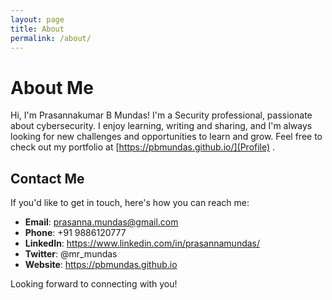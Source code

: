 ```yaml
---
layout: page
title: About
permalink: /about/
---
```

# About Me

Hi, I'm Prasannakumar B Mundas! I'm a Security professional, passionate about cybersecurity. I enjoy learning, writing and sharing, and I'm always looking for new challenges and opportunities to learn and grow.
Feel free to check out my portfolio at [https://pbmundas.github.io/](Profile) .

## Contact Me

If you'd like to get in touch, here's how you can reach me:

- **Email**: prasanna.mundas@gmail.com
- **Phone**: +91 9886120777
- **LinkedIn**: https://www.linkedin.com/in/prasannamundas/
- **Twitter**: @mr_mundas
- **Website**: https://pbmundas.github.io

Looking forward to connecting with you!

